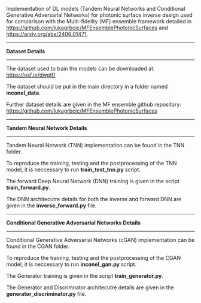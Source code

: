 Implementation of DL models (Tandem Neural Networks and Conditional Generative Adversarial Networks) for photonic surface inverse design used for comparison with the Multi-fidelity (MF) ensemble framework detailed in https://github.com/lukagrbcic/MFEnsemblePhotonicSurfaces and https://arxiv.org/abs/2406.01471.

_______
**Dataset Details**
_______

The dataset used to train the models can be downloaded at:  https://osf.io/dwgtf/

The dataset should be put in the main directory in a folder named **inconel_data**.

Further dataset details are given in the MF ensemble github repository: https://github.com/lukagrbcic/MFEnsemblePhotonicSurfaces

_______
**Tandem Neural Network Details**
_______

Tandem Neural Network (TNN) implementation can be found in the TNN folder. 

To reproduce the training, testing and the postprocessing of the TNN model, it is neccessary to run **train_test_tnn.py** script.

The forward Deep Neural Network (DNN) training is given in the script **train_forward.py**.

The DNN architecutre details for both the inverse and forward DNN are given in the **inverse_forward.py** file.

_______
**Conditional Generative Adversarial Networks Details**
_______

Conditional Generative Adversarial Networks  (cGAN) implementation can be found in the CGAN folder. 

To reproduce the training, testing and the postprocessing of the CGAN model, it is neccessary to run **inconel_gan.py** script.

The Generator training is given in the script **train_generator.py**.

The Generator and Discrimnator architecutre details are given in the **generator_discriminator.py** file.





